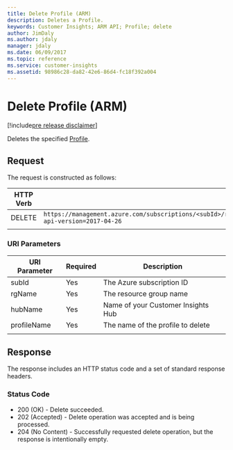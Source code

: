 ```yaml
---
title: Delete Profile (ARM)
description: Deletes a Profile.  
keywords: Customer Insights; ARM API; Profile; delete
author: JimDaly
ms.author: jdaly
manager: jdaly
ms.date: 06/09/2017
ms.topic: reference
ms.service: customer-insights 
ms.assetid: 98986c28-da82-42e6-86d4-fc18f392a004
---
```


Delete Profile (ARM)
====================

[!include[pre release disclaimer](../../../includes/cc-beta-prerelease-disclaimer.md)]

Deletes the specified [Profile](../types/profile.md).  

## Request  
 The request is constructed as follows:  
  
  
|**HTTP Verb**|**Request URI**|  
|-------------|---------------|  
|DELETE|`https://management.azure.com/subscriptions/<subId>/resourceGroups/<rgName>/providers/Microsoft.CustomerInsights/hubs/<hubName>/profiles/<profileName>?api-version=2017-04-26`|  
| | |
  
### URI Parameters  
  
|**URI Parameter**|**Required**|**Description**|  
| --------------- | ---------- | ------------- |   
|subId|Yes|The Azure subscription ID|
|rgName|Yes|The resource group name|  
|hubName|Yes|Name of your Customer Insights Hub|
|profileName|Yes|The name of the profile to delete|  
| | | |

  
## Response  
 The response includes an HTTP status code and a set of standard response headers.  
  
### Status Code  
* 200 (OK) - Delete succeeded.
* 202 (Accepted) - Delete operation was accepted and is being processed.
* 204 (No Content) - Successfully requested delete operation, but the response is intentionally empty.
